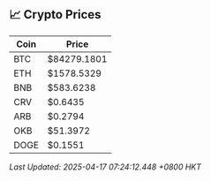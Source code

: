 ## 📈 Crypto Prices

| Coin | Price |
| ---- | ----- |
| BTC | $84279.1801 |
| ETH | $1578.5329 |
| BNB | $583.6238 |
| CRV | $0.6435 |
| ARB | $0.2794 |
| OKB | $51.3972 |
| DOGE | $0.1551 |

_Last Updated: 2025-04-17 07:24:12.448 +0800 HKT_